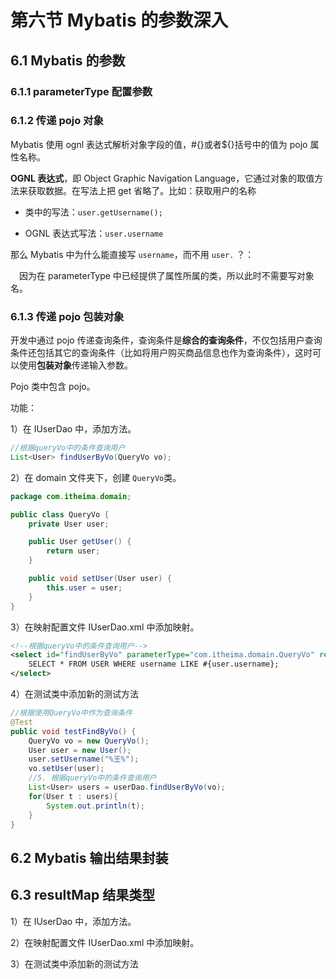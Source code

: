 # 第六节 Mybatis 的参数深入

## 6.1 Mybatis 的参数

### 6.1.1 parameterType 配置参数


### 6.1.2 传递 pojo 对象

Mybatis 使用 ognl 表达式解析对象字段的值，#{}或者${}括号中的值为 pojo 属性名称。

**OGNL 表达式**，即 Object Graphic Navigation Language，它通过对象的取值方法来获取数据。在写法上把 get 省略了。比如：获取用户的名称

* 类中的写法：`user.getUsername();`

* OGNL 表达式写法：`user.username`
 
那么 Mybatis 中为什么能直接写 `username`，而不用 `user.` ？：

&emsp;因为在 parameterType 中已经提供了属性所属的类，所以此时不需要写对象名。


### 6.1.3 传递 pojo 包装对象

开发中通过 pojo 传递查询条件，查询条件是**综合的查询条件**，不仅包括用户查询条件还包括其它的查询条件（比如将用户购买商品信息也作为查询条件），这时可以使用**包装对象**传递输入参数。

Pojo 类中包含 pojo。

功能：

1）在 IUserDao 中，添加方法。

```java
//根据queryVo中的条件查询用户
List<User> findUserByVo(QueryVo vo);
```

2）在 domain 文件夹下，创建 `QueryVo`类。

```java
package com.itheima.domain;

public class QueryVo {
    private User user;

    public User getUser() {
        return user;
    }

    public void setUser(User user) {
        this.user = user;
    }
}
```

3）在映射配置文件 IUserDao.xml 中添加映射。

```xml
<!--根据queryVo中的条件查询用户-->
<select id="findUserByVo" parameterType="com.itheima.domain.QueryVo" resultType="com.itheima.domain.User">
    SELECT * FROM USER WHERE username LIKE #{user.username};
</select>
```

4）在测试类中添加新的测试方法

```java
//根据使用QueryVo中作为查询条件
@Test
public void testFindByVo() {
    QueryVo vo = new QueryVo();
    User user = new User();
    user.setUsername("%王%");
    vo.setUser(user);
    //5. 根据queryVo中的条件查询用户
    List<User> users = userDao.findUserByVo(vo);
    for(User t : users){
        System.out.println(t);
    }
}
```


## 6.2 Mybatis 输出结果封装



## 6.3 resultMap 结果类型





1）在 IUserDao 中，添加方法。

2）在映射配置文件 IUserDao.xml 中添加映射。


3）在测试类中添加新的测试方法




